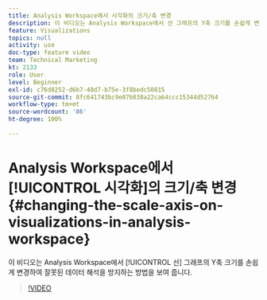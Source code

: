```yaml
---
title: Analysis Workspace에서 시각화의 크기/축 변경
description: 이 비디오는 Analysis Workspace에서 선 그래프의 Y축 크기를 손쉽게 변경하여 잘못된 데이터 해석을 방지하는 방법을 보여 줍니다.
feature: Visualizations
topics: null
activity: use
doc-type: feature video
team: Technical Marketing
kt: 2133
role: User
level: Beginner
exl-id: c76d8252-d6b7-48d7-b75e-3f8bedc50815
source-git-commit: 8fc641743bc9e07b838a22ca64ccc15344d52764
workflow-type: tm+mt
source-wordcount: '86'
ht-degree: 100%

---
```


# Analysis Workspace에서 [!UICONTROL 시각화]의 크기/축 변경 {#changing-the-scale-axis-on-visualizations-in-analysis-workspace}

이 비디오는 Analysis Workspace에서 [!UICONTROL 선] 그래프의 Y축 크기를 손쉽게 변경하여 잘못된 데이터 해석을 방지하는 방법을 보여 줍니다.

>[!VIDEO](https://video.tv.adobe.com/v/30859/?quality=12&learn=on&captions=kor)
